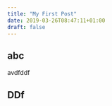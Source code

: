 ```yaml
---
title: "My First Post"
date: 2019-03-26T08:47:11+01:00
draft: false
---
```



## abc
avdfddf

## DDf